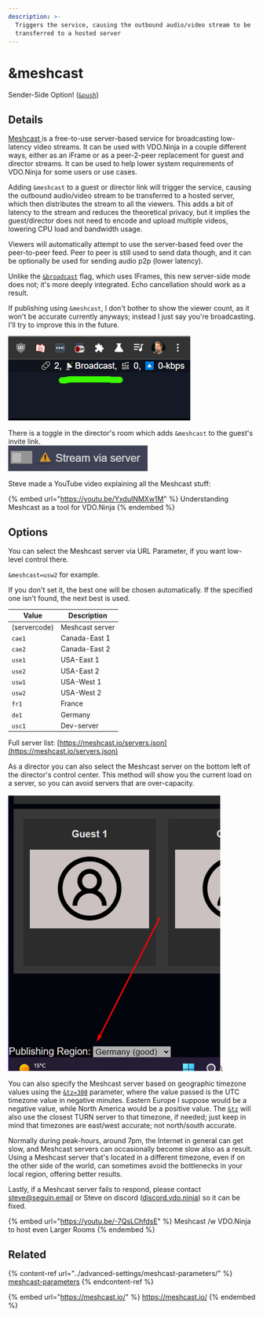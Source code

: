 ```yaml
---
description: >-
  Triggers the service, causing the outbound audio/video stream to be
  transferred to a hosted server
---
```


# \&meshcast

Sender-Side Option! ([`&push`](../source-settings/push.md))

## Details

[Meshcast ](https://meshcast.io/)is a free-to-use server-based service for broadcasting low-latency video streams. It can be used with VDO.Ninja in a couple different ways, either as an iFrame or as a peer-2-peer replacement for guest and director streams. It can be used to help lower system requirements of VDO.Ninja for some users or use cases.

Adding `&meshcast` to a guest or director link will trigger the service, causing the outbound audio/video stream to be transferred to a hosted server, which then distributes the stream to all the viewers. This adds a bit of latency to the stream and reduces the theoretical privacy, but it implies the guest/director does not need to encode and upload multiple videos, lowering CPU load and bandwidth usage.

Viewers will automatically attempt to use the server-based feed over the peer-to-peer feed. Peer to peer is still used to send data though, and it can be optionally be used for sending audio p2p (lower latency).

Unlike the [`&broadcast`](../advanced-settings/view-parameters/broadcast.md) flag, which uses IFrames, this new server-side mode does not; it's more deeply integrated. Echo cancellation should work as a result.

If publishing using `&meshcast`, I don't bother to show the viewer count, as it won't be accurate currently anyways; instead I just say you're broadcasting. I'll try to improve this in the future.

![](<../.gitbook/assets/image (93) (1) (1) (1).png>)

There is a toggle in the director's room which adds `&meshcast` to the guest's invite link.\
![](<../.gitbook/assets/image (105) (1).png>)

Steve made a YouTube video explaining all the Meshcast stuff:

{% embed url="https://youtu.be/YxduINMXw1M" %}
Understanding Meshcast as a tool for VDO.Ninja
{% endembed %}

## Options

You can select the Meshcast server via URL Parameter, if you want low-level control there.

`&meshcast=usw2` for example.

&#x20;If you don't set it, the best one will be chosen automatically. If the specified one isn't found, the next best is used.

| Value        | Description     |
| ------------ | --------------- |
| (servercode) | Meshcast server |
| `cae1`       | Canada-East 1   |
| `cae2`       | Canada-East 2   |
| `use1`       | USA-East 1      |
| `use2`       | USA-East 2      |
| `usw1`       | USA-West 1      |
| `usw2`       | USA-West 2      |
| `fr1`        | France          |
| `de1`        | Germany         |
| `usc1`       | Dev-server      |

Full server list: [https://meshcast.io/servers.json](https://meshcast.io/servers.json)

As a director you can also select the Meshcast server on the bottom left of the director's control center. This method will show you the current load on a server, so you can avoid servers that are over-capacity.\
\
![](<../.gitbook/assets/image (2) (3) (1).png>)\


You can also specify the Meshcast server based on geographic timezone values using the [`&tz=300`](and-tz.md) parameter, where the value passed is the UTC timezone value in negative minutes. Eastern Europe I suppose would be a negative value, while North America would be a positive value. The [`&tz`](and-tz.md) will also use the closest TURN server to that timezone, if needed; just keep in mind that timezones are east/west accurate; not north/south accurate.

Normally during peak-hours, around 7pm, the Internet in general can get slow, and Meshcast servers can occasionally become slow also as a result. Using a Meshcast server that's located in a different timezone, even if on the other side of the world, can sometimes avoid the bottlenecks in your local region, offering better results.

Lastly, if a Meshcast server fails to respond, please contact steve@seguin.email or Steve on discord ([discord.vdo.ninja](https://discord.com/invite/cKkj5nN8pH)) so it can be fixed.

{% embed url="https://youtu.be/-7QsLChfdsE" %}
Meshcast /w VDO.Ninja to host even Larger Rooms
{% endembed %}

## Related

{% content-ref url="../advanced-settings/meshcast-parameters/" %}
[meshcast-parameters](../advanced-settings/meshcast-parameters/)
{% endcontent-ref %}

{% embed url="https://meshcast.io/" %}
https://meshcast.io/
{% endembed %}
